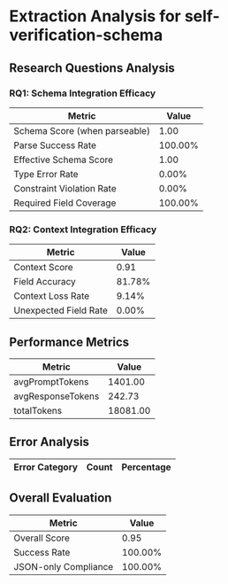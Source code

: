 # Extraction Analysis for self-verification-schema

## Research Questions Analysis

### RQ1: Schema Integration Efficacy

| Metric | Value |
|--------|-------|
| Schema Score (when parseable) | 1.00 |
| Parse Success Rate | 100.00% |
| Effective Schema Score | 1.00 |
| Type Error Rate | 0.00% |
| Constraint Violation Rate | 0.00% |
| Required Field Coverage | 100.00% |

### RQ2: Context Integration Efficacy

| Metric | Value |
|--------|-------|
| Context Score | 0.91 |
| Field Accuracy | 81.78% |
| Context Loss Rate | 9.14% |
| Unexpected Field Rate | 0.00% |

## Performance Metrics

| Metric | Value |
|--------|-------|
| avgPromptTokens | 1401.00 |
| avgResponseTokens | 242.73 |
| totalTokens | 18081.00 |

## Error Analysis

| Error Category | Count | Percentage |
|---------------|-------|------------|

## Overall Evaluation

| Metric | Value |
|--------|-------|
| Overall Score | 0.95 |
| Success Rate | 100.00% |
| JSON-only Compliance | 100.00% |
